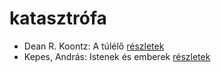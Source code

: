# katasztrófa

- Dean R. Koontz: A túlélő [részletek](_details/Dean%20R.%20Koontz.md#id_1097)
- Kepes, András: Istenek és emberek [részletek](_details/Kepes%2C%20Andr%C3%A1s.md#id_1232)